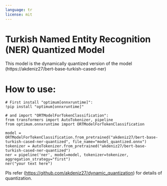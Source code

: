 ```yaml
---
language: tr
license: mit
---
```


# Turkish Named Entity Recognition (NER) Quantized Model

This model is the dynamically quantized version of the model
(https://akdeniz27/bert-base-turkish-cased-ner)

# How to use:
```
# First install "optimum[onnxruntime]":
!pip install "optimum[onnxruntime]"

# and import "ORTModelForTokenClassification":
from transformers import AutoTokenizer, pipeline
from optimum.onnxruntime import ORTModelForTokenClassification

model = ORTModelForTokenClassification.from_pretrained("akdeniz27/bert-base-turkish-cased-ner-quantized", file_name="model_quantized.onnx")
tokenizer = AutoTokenizer.from_pretrained("akdeniz27/bert-base-turkish-cased-ner-quantized")
ner = pipeline('ner', model=model, tokenizer=tokenizer, aggregation_strategy="first")
ner("your text here")
```
Pls refer (https://github.com/akdeniz27/dynamic_quantization) for details of quantization. 